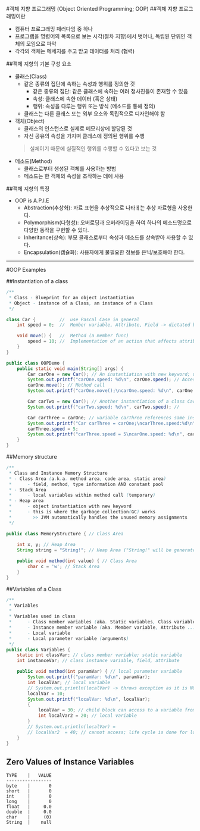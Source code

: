 #객체 지향 프로그래밍 (Object Oriented Programming; OOP)
##객체 지향 프로그래밍이란

- 컴퓨터 프로그래밍 패러다임 중 하나
- 프로그램을 명령어의 목록으로 보는 시각(절차 지향)에서 벗어나, 독립된 단위인 객체의 모임으로 파악
- 각각의 객체는 메세지를 주고 받고 데이터를 처리 (협력)

##객체 지향의 기본 구성 요소
- 클래스(Class)
    - 같은 종류의 집단에 속하는 속성과 행위를 정의한 것
        - 같은 종류의 집단: 같은 클래스에 속하는 여러 청사진들이 존재할 수 있음
        - 속성: 클래스에 속한 데이터 (혹은 상태)
        - 행위: 속성을 다루는 행위 또는 방식 (메소드를 통해 정의)
    - 클래스는 다른 클래스 또는 외부 요소와 독립적으로 디자인해야 함
- 객체(Object)
    - 클래스의 인스턴스로 실제로 메모리상에 할당된 것
    - 자신 공유의 속성을 가지며 클래스에 정의된 행위를 수행 
    > 실체이기 때문에 실질적인 행위를 수행할 수 있다고 보는 것
- 메소드(Method)
    - 클래스로부터 생성된 객체를 사용하는 방법
    - 메소드는 한 객체의 속성을 조작하는 데에 사용

##객체 지향의 특징
- OOP is A.P.I.E
    - Abstraction(추상화): 자료 표현을 추상적으로 나타ㅐ는 추상 자료형을 사용한다.
    - Polymorphism(다형성): 오버로딩과 오버라이딩을 하여 하나의 메소드명으로 다양한 동작을 구현할 수 있다.
    - Inheritance(상속): 부모 클래스로부터 속성과 메소드를 상속받아 사용할 수 있다.
    - Encapsulation(캡슐화): 사용자에게 불필요한 정보를 은닉/보호해야 한다. 

---
#OOP Examples

##Instantiation of a class
```java
/**
 * Class - Blueprint for an object instantiation
 * Object - instance of a Class, an instance of a Class
 */

class Car {         //  use Pascal Case in general
    int speed = 0;  //  Member variable, Attribute, Field -> dictated by context

    void move() {   //  Method (a member func)
        speed = 10; //  Implementation of an action that affects attribute(s)
    }
}

public class OOPDemo {
    public static void main(String[] args) {
        Car carOne = new Car(); // An instantiation with new keyword; used auto-generated constructor
        System.out.printf("carOne.speed: %d\n", carOne.speed); // Access an attribute by dot notation
        carOne.move(); // Method call
        System.out.printf("carOne.move();\ncarOne.speed: %d\n", carOne.speed);

        Car carTwo = new Car(); // Another instantiation of a class Car
        System.out.printf("carTwo.speed: %d\n", carTwo.speed); //

        Car carThree = carOne; // variable carThree references same instance from carOne
        System.out.printf("Car carThree = carOne;\ncarThree.speed:%d\n", carThree.speed);
        carThree.speed = 5;
        System.out.printf("carThree.speed = 5\ncarOne.speed: %d\n", carOne.speed);
    }
}
```
##Memory structure
```java
/**
 * Class and Instance Memory Structure
 * - Class Area (a.k.a. method area, code area, static area)
 *      - field, method, type information AND constant pool
 * - Stack Area
 *      - local variables within method call (temporary)
 * - Heap area
 *      - object instantiation with new keyword
 *      - this is where the garbage collection(GC) works
 *        >> JVM automatically handles the unused memory assignments
 */

public class MemoryStructure { // Class Area
    
    int x, y; // Heap Area
    String string = "String!"; // Heap Area ("String!" will be generated in constant pool)

    public void method(int value) { // Class Area
        char c = 'w'; // Stack Area
    }
}
```

##Variables of a Class
```java
/**
 * Variables
 *
 * Variables used in class
 *      - Class member variables (aka. Static variables, Class variables)
 *      - Instance member variable (aka. Member variable, Attribute ...)
 *      - Local variable
 *      - Local parameter variable (arguments)
 */
public class Variables {
    static int classVar; // class member variable; static variable
    int instanceVar; // class instance variable, field, attribute

    public void method(int paramVar) { // local parameter variable
        System.out.printf("paramVar: %d\n", paramVar);
        int localVar; // local variable
        // System.out.println(localVar) -> throws exception as it is NOT initialized!
        localVar = 10;
        System.out.printf("localVar: %d\n", localVar);
        {
            localVar = 30; // child block can access to a variable from an upper level
            int localVar2 = 20; // local variable
        }
        // System.out.println(localVar) =
        // localVar2  = 40; // cannot access; life cycle is done for localVar2 (in block)
    }
}
```
## Zero Values of Instance Variables

    TYPE    |   VALUE
    -----------------
    byte    |       0
    short   |       0
    int     |       0
    long    |       0
    float   |     0.0
    double  |     0.0
    char    |      (0)
    String  |    null
